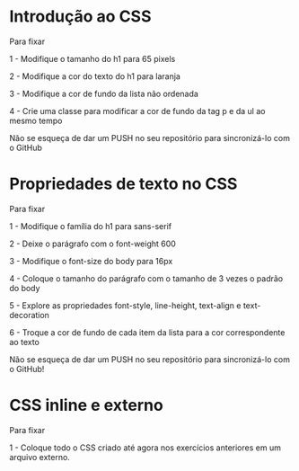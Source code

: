 # Introdução ao CSS

Para fixar

1 - Modifique o tamanho do h1 para 65 pixels

2 - Modifique a cor do texto do h1 para laranja

3 - Modifique a cor de fundo da lista não ordenada

4 - Crie uma classe para modificar a cor de fundo da tag p e da ul ao mesmo tempo

Não se esqueça de dar um PUSH no seu repositório para sincronizá-lo com o GitHub

# Propriedades de texto no CSS

Para fixar

1 - Modifique o família do h1 para sans-serif

2 - Deixe o parágrafo com o font-weight 600

3 - Modifique o font-size do body para 16px

4 - Coloque o tamanho do parágrafo com o tamanho de 3 vezes o padrão do body

5 - Explore as propriedades font-style, line-height, text-align e text-decoration

6 - Troque a cor de fundo de cada item da lista para a cor correspondente ao texto

Não se esqueça de dar um PUSH no seu repositório para sincronizá-lo com o GitHub!

# CSS inline e externo

Para fixar

1 - Coloque todo o CSS criado até agora nos exercícios anteriores em um arquivo externo.
